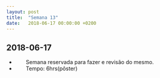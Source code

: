 ```yaml
---
layout: post
title:  "Semana 13"
date:   2018-06-17 00:00:00 +0200
---
```


## 2018-06-17

* &nbsp;&nbsp;&nbsp;&nbsp;&nbsp;&nbsp; Semana reservada para fazer e revisão do mesmo.
* &nbsp;&nbsp;&nbsp;&nbsp;&nbsp;&nbsp; Tempo: 6hrs(pôster)